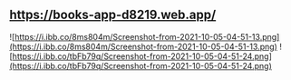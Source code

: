 ## https://books-app-d8219.web.app/
![https://i.ibb.co/8ms804m/Screenshot-from-2021-10-05-04-51-13.png](https://i.ibb.co/8ms804m/Screenshot-from-2021-10-05-04-51-13.png)
![https://i.ibb.co/tbFb79q/Screenshot-from-2021-10-05-04-51-24.png](https://i.ibb.co/tbFb79q/Screenshot-from-2021-10-05-04-51-24.png)
